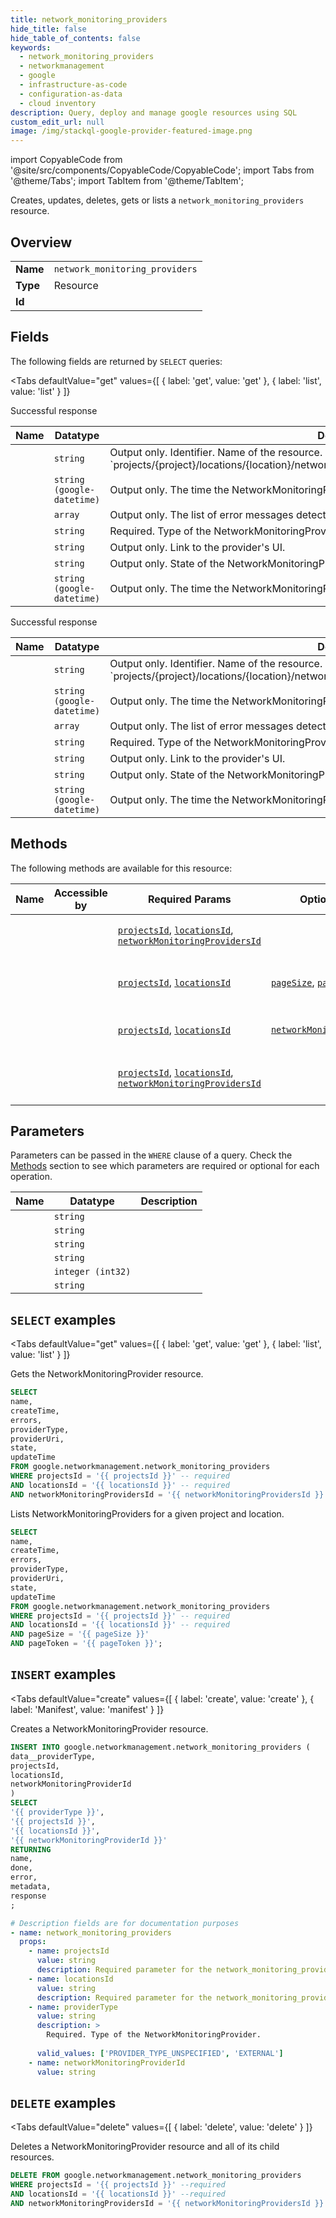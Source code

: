 ```yaml
--- 
title: network_monitoring_providers
hide_title: false
hide_table_of_contents: false
keywords:
  - network_monitoring_providers
  - networkmanagement
  - google
  - infrastructure-as-code
  - configuration-as-data
  - cloud inventory
description: Query, deploy and manage google resources using SQL
custom_edit_url: null
image: /img/stackql-google-provider-featured-image.png
---
```


import CopyableCode from '@site/src/components/CopyableCode/CopyableCode';
import Tabs from '@theme/Tabs';
import TabItem from '@theme/TabItem';

Creates, updates, deletes, gets or lists a <code>network_monitoring_providers</code> resource.

## Overview
<table><tbody>
<tr><td><b>Name</b></td><td><code>network_monitoring_providers</code></td></tr>
<tr><td><b>Type</b></td><td>Resource</td></tr>
<tr><td><b>Id</b></td><td><CopyableCode code="google.networkmanagement.network_monitoring_providers" /></td></tr>
</tbody></table>

## Fields

The following fields are returned by `SELECT` queries:

<Tabs
    defaultValue="get"
    values={[
        { label: 'get', value: 'get' },
        { label: 'list', value: 'list' }
    ]}
>
<TabItem value="get">

Successful response

<table>
<thead>
    <tr>
    <th>Name</th>
    <th>Datatype</th>
    <th>Description</th>
    </tr>
</thead>
<tbody>
<tr>
    <td><CopyableCode code="name" /></td>
    <td><code>string</code></td>
    <td>Output only. Identifier. Name of the resource. Format: `projects/&#123;project&#125;/locations/&#123;location&#125;/networkMonitoringProviders/&#123;network_monitoring_provider&#125;`</td>
</tr>
<tr>
    <td><CopyableCode code="createTime" /></td>
    <td><code>string (google-datetime)</code></td>
    <td>Output only. The time the NetworkMonitoringProvider was created.</td>
</tr>
<tr>
    <td><CopyableCode code="errors" /></td>
    <td><code>array</code></td>
    <td>Output only. The list of error messages detected for the NetworkMonitoringProvider.</td>
</tr>
<tr>
    <td><CopyableCode code="providerType" /></td>
    <td><code>string</code></td>
    <td>Required. Type of the NetworkMonitoringProvider.</td>
</tr>
<tr>
    <td><CopyableCode code="providerUri" /></td>
    <td><code>string</code></td>
    <td>Output only. Link to the provider's UI.</td>
</tr>
<tr>
    <td><CopyableCode code="state" /></td>
    <td><code>string</code></td>
    <td>Output only. State of the NetworkMonitoringProvider.</td>
</tr>
<tr>
    <td><CopyableCode code="updateTime" /></td>
    <td><code>string (google-datetime)</code></td>
    <td>Output only. The time the NetworkMonitoringProvider was updated.</td>
</tr>
</tbody>
</table>
</TabItem>
<TabItem value="list">

Successful response

<table>
<thead>
    <tr>
    <th>Name</th>
    <th>Datatype</th>
    <th>Description</th>
    </tr>
</thead>
<tbody>
<tr>
    <td><CopyableCode code="name" /></td>
    <td><code>string</code></td>
    <td>Output only. Identifier. Name of the resource. Format: `projects/&#123;project&#125;/locations/&#123;location&#125;/networkMonitoringProviders/&#123;network_monitoring_provider&#125;`</td>
</tr>
<tr>
    <td><CopyableCode code="createTime" /></td>
    <td><code>string (google-datetime)</code></td>
    <td>Output only. The time the NetworkMonitoringProvider was created.</td>
</tr>
<tr>
    <td><CopyableCode code="errors" /></td>
    <td><code>array</code></td>
    <td>Output only. The list of error messages detected for the NetworkMonitoringProvider.</td>
</tr>
<tr>
    <td><CopyableCode code="providerType" /></td>
    <td><code>string</code></td>
    <td>Required. Type of the NetworkMonitoringProvider.</td>
</tr>
<tr>
    <td><CopyableCode code="providerUri" /></td>
    <td><code>string</code></td>
    <td>Output only. Link to the provider's UI.</td>
</tr>
<tr>
    <td><CopyableCode code="state" /></td>
    <td><code>string</code></td>
    <td>Output only. State of the NetworkMonitoringProvider.</td>
</tr>
<tr>
    <td><CopyableCode code="updateTime" /></td>
    <td><code>string (google-datetime)</code></td>
    <td>Output only. The time the NetworkMonitoringProvider was updated.</td>
</tr>
</tbody>
</table>
</TabItem>
</Tabs>

## Methods

The following methods are available for this resource:

<table>
<thead>
    <tr>
    <th>Name</th>
    <th>Accessible by</th>
    <th>Required Params</th>
    <th>Optional Params</th>
    <th>Description</th>
    </tr>
</thead>
<tbody>
<tr>
    <td><a href="#get"><CopyableCode code="get" /></a></td>
    <td><CopyableCode code="select" /></td>
    <td><a href="#parameter-projectsId"><code>projectsId</code></a>, <a href="#parameter-locationsId"><code>locationsId</code></a>, <a href="#parameter-networkMonitoringProvidersId"><code>networkMonitoringProvidersId</code></a></td>
    <td></td>
    <td>Gets the NetworkMonitoringProvider resource.</td>
</tr>
<tr>
    <td><a href="#list"><CopyableCode code="list" /></a></td>
    <td><CopyableCode code="select" /></td>
    <td><a href="#parameter-projectsId"><code>projectsId</code></a>, <a href="#parameter-locationsId"><code>locationsId</code></a></td>
    <td><a href="#parameter-pageSize"><code>pageSize</code></a>, <a href="#parameter-pageToken"><code>pageToken</code></a></td>
    <td>Lists NetworkMonitoringProviders for a given project and location.</td>
</tr>
<tr>
    <td><a href="#create"><CopyableCode code="create" /></a></td>
    <td><CopyableCode code="insert" /></td>
    <td><a href="#parameter-projectsId"><code>projectsId</code></a>, <a href="#parameter-locationsId"><code>locationsId</code></a></td>
    <td><a href="#parameter-networkMonitoringProviderId"><code>networkMonitoringProviderId</code></a></td>
    <td>Creates a NetworkMonitoringProvider resource.</td>
</tr>
<tr>
    <td><a href="#delete"><CopyableCode code="delete" /></a></td>
    <td><CopyableCode code="delete" /></td>
    <td><a href="#parameter-projectsId"><code>projectsId</code></a>, <a href="#parameter-locationsId"><code>locationsId</code></a>, <a href="#parameter-networkMonitoringProvidersId"><code>networkMonitoringProvidersId</code></a></td>
    <td></td>
    <td>Deletes a NetworkMonitoringProvider resource and all of its child resources.</td>
</tr>
</tbody>
</table>

## Parameters

Parameters can be passed in the `WHERE` clause of a query. Check the [Methods](#methods) section to see which parameters are required or optional for each operation.

<table>
<thead>
    <tr>
    <th>Name</th>
    <th>Datatype</th>
    <th>Description</th>
    </tr>
</thead>
<tbody>
<tr id="parameter-locationsId">
    <td><CopyableCode code="locationsId" /></td>
    <td><code>string</code></td>
    <td></td>
</tr>
<tr id="parameter-networkMonitoringProvidersId">
    <td><CopyableCode code="networkMonitoringProvidersId" /></td>
    <td><code>string</code></td>
    <td></td>
</tr>
<tr id="parameter-projectsId">
    <td><CopyableCode code="projectsId" /></td>
    <td><code>string</code></td>
    <td></td>
</tr>
<tr id="parameter-networkMonitoringProviderId">
    <td><CopyableCode code="networkMonitoringProviderId" /></td>
    <td><code>string</code></td>
    <td></td>
</tr>
<tr id="parameter-pageSize">
    <td><CopyableCode code="pageSize" /></td>
    <td><code>integer (int32)</code></td>
    <td></td>
</tr>
<tr id="parameter-pageToken">
    <td><CopyableCode code="pageToken" /></td>
    <td><code>string</code></td>
    <td></td>
</tr>
</tbody>
</table>

## `SELECT` examples

<Tabs
    defaultValue="get"
    values={[
        { label: 'get', value: 'get' },
        { label: 'list', value: 'list' }
    ]}
>
<TabItem value="get">

Gets the NetworkMonitoringProvider resource.

```sql
SELECT
name,
createTime,
errors,
providerType,
providerUri,
state,
updateTime
FROM google.networkmanagement.network_monitoring_providers
WHERE projectsId = '{{ projectsId }}' -- required
AND locationsId = '{{ locationsId }}' -- required
AND networkMonitoringProvidersId = '{{ networkMonitoringProvidersId }}' -- required;
```
</TabItem>
<TabItem value="list">

Lists NetworkMonitoringProviders for a given project and location.

```sql
SELECT
name,
createTime,
errors,
providerType,
providerUri,
state,
updateTime
FROM google.networkmanagement.network_monitoring_providers
WHERE projectsId = '{{ projectsId }}' -- required
AND locationsId = '{{ locationsId }}' -- required
AND pageSize = '{{ pageSize }}'
AND pageToken = '{{ pageToken }}';
```
</TabItem>
</Tabs>


## `INSERT` examples

<Tabs
    defaultValue="create"
    values={[
        { label: 'create', value: 'create' },
        { label: 'Manifest', value: 'manifest' }
    ]}
>
<TabItem value="create">

Creates a NetworkMonitoringProvider resource.

```sql
INSERT INTO google.networkmanagement.network_monitoring_providers (
data__providerType,
projectsId,
locationsId,
networkMonitoringProviderId
)
SELECT 
'{{ providerType }}',
'{{ projectsId }}',
'{{ locationsId }}',
'{{ networkMonitoringProviderId }}'
RETURNING
name,
done,
error,
metadata,
response
;
```
</TabItem>
<TabItem value="manifest">

```yaml
# Description fields are for documentation purposes
- name: network_monitoring_providers
  props:
    - name: projectsId
      value: string
      description: Required parameter for the network_monitoring_providers resource.
    - name: locationsId
      value: string
      description: Required parameter for the network_monitoring_providers resource.
    - name: providerType
      value: string
      description: >
        Required. Type of the NetworkMonitoringProvider.
        
      valid_values: ['PROVIDER_TYPE_UNSPECIFIED', 'EXTERNAL']
    - name: networkMonitoringProviderId
      value: string
```
</TabItem>
</Tabs>


## `DELETE` examples

<Tabs
    defaultValue="delete"
    values={[
        { label: 'delete', value: 'delete' }
    ]}
>
<TabItem value="delete">

Deletes a NetworkMonitoringProvider resource and all of its child resources.

```sql
DELETE FROM google.networkmanagement.network_monitoring_providers
WHERE projectsId = '{{ projectsId }}' --required
AND locationsId = '{{ locationsId }}' --required
AND networkMonitoringProvidersId = '{{ networkMonitoringProvidersId }}' --required;
```
</TabItem>
</Tabs>
